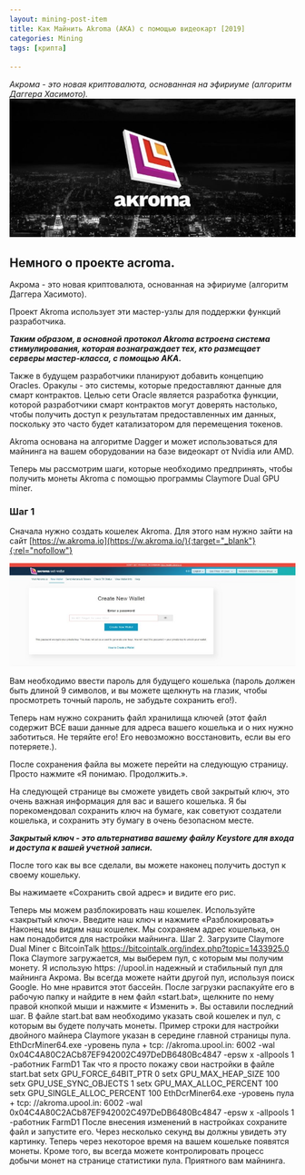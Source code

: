 ```yaml
---
layout: mining-post-item
title: Как Майнить Akroma (AKA) с помощью видеокарт [2019]
categories: Mining
tags: [крипта]

---
```

*Акрома - это новая криптовалюта, основанная на эфириуме (алгоритм Даггера Хасимото).*
![майнинг akroma](/images/mining/coins/akroma/akroma.jpeg)

## Немного о проекте acroma.
Акрома - это новая криптовалюта, основанная на эфириуме (алгоритм Даггера Хасимото).

Проект Akroma использует эти мастер-узлы для поддержки функций разработчика. 

***Таким образом, в основной протокол Akroma встроена система стимулирования, которая вознаграждает тех, кто размещает серверы мастер-класса, с помощью AKA.***

 Также в будущем разработчики планируют добавить концепцию Oracles. Оракулы - это системы, которые предоставляют данные для смарт контрактов. Целью сети Oracle является разработка функции, которой разработчики смарт контрактов могут доверять настолько, чтобы получить доступ к результатам предоставленных им данных, поскольку это часто будет катализатором для перемещения токенов.
 
Akroma основана на алгоритме Dagger и может использоваться для майнинга на вашем оборудовании на базе видеокарт от Nvidia или AMD.

Теперь мы рассмотрим шаги, которые необходимо предпринять, чтобы получить монеты Akroma с помощью программы Claymore Dual GPU miner.

### Шаг 1
Сначала нужно создать кошелек Akroma. Для этого нам нужно зайти на сайт 
[https://w.akroma.io](https://w.akroma.io/){:target="_blank"}{:rel="nofollow"}

![майнинг akroma](/images/mining/coins/akroma/akroma-wallet.jpeg)


Вам необходимо ввести пароль для будущего кошелька (пароль должен быть длиной 9 символов, и вы можете щелкнуть на глазик, чтобы просмотреть точный пароль, не забудьте сохранить его!).

Теперь нам нужно сохранить файл хранилища ключей (этот файл содержит ВСЕ ваши данные для адреса вашего кошелька и о них нужно заботиться. Не теряйте его! Его невозможно восстановить, если вы его потеряете.).

После сохранения файла вы можете перейти на следующую страницу. Просто нажмите «Я понимаю. Продолжить.».

На следующей странице вы сможете увидеть свой закрытый ключ, это очень важная информация для вас и вашего кошелька. Я бы порекомендовал сохранить ключ на бумаге, как советуют создатели кошелька, и сохранить эту бумагу в очень безопасном месте. 

***Закрытый ключ - это альтернатива вашему файлу Keystore для входа и доступа к вашей учетной записи.***

После того как вы все сделали, вы можете наконец получить доступ к своему кошельку.

Вы нажимаете «Сохранить свой адрес» и видите его рис.

Теперь мы можем разблокировать наш кошелек. Используйте «закрытый ключ». Введите наш ключ и нажмите «Разблокировать»
Наконец мы видим наш кошелек. Мы сохраняем адрес кошелька, он нам понадобится для настройки майнинга.
Шаг 2. Загрузите Claymore Dual Miner с BitcoinTalk https://bitcointalk.org/index.php?topic=1433925.0
Пока Claymore загружается, мы выберем пул, с которым мы получим монету. Я использую https: //upool.in надежный и стабильный пул для майнинга Акрома. Вы всегда можете найти другой пул, используя поиск Google. Но мне нравится этот бассейн.
После загрузки распакуйте его в рабочую папку и найдите в нем файл «start.bat», щелкните по нему правой кнопкой мыши и нажмите « Изменить ».
Вы оставили последний шаг. В файле start.bat вам необходимо указать свой кошелек и пул, с которым вы будете получать монеты. Пример строки для настройки двойного майнера Claymore указан в середине главной страницы пула.
EthDcrMiner64.exe -уровень пула + tcp: //akroma.upool.in: 6002 -wal 0x04C4A80C2ACb87EF942002C497DeDB6480Bc4847 -epsw x -allpools 1 -работник FarmD1
Так что я просто покажу свои настройки в файле start.bat
setx GPU_FORCE_64BIT_PTR 0
setx GPU_MAX_HEAP_SIZE 100
setx GPU_USE_SYNC_OBJECTS 1
setx GPU_MAX_ALLOC_PERCENT 100
setx GPU_SINGLE_ALLOC_PERCENT 100
EthDcrMiner64.exe -уровень пула + tcp: //akroma.upool.in: 6002 -wal 0x04C4A80C2ACb87EF942002C497DeDB6480Bc4847 -epsw x -allpools 1 -работник FarmD1
После внесения изменений в настройках сохраните файл и запустите его. Через несколько секунд вы должны увидеть эту картинку.
Теперь через некоторое время на вашем кошельке появятся монеты. Кроме того, вы всегда можете контролировать процесс добычи монет на странице статистики пула.
Приятного вам майнинга.